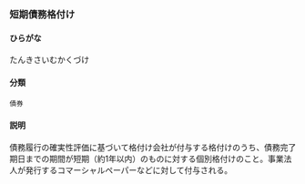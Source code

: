 <div style="display:none;">

## [あ行](securities-terms?id=あ行)
## [か行](securities-terms?id=か行)
## [さ行](securities-terms?id=さ行)
## [た行](securities-terms?id=た行)

</div>

### 短期債務格付け

#### ひらがな

たんきさいむかくづけ

#### 分類

`債券`

#### 説明

債務履行の確実性評価に基づいて格付け会社が付与する格付けのうち、債務完了期日までの期間が短期（約1年以内）のものに対する個別格付けのこと。事業法人が発行するコマーシャルペーパーなどに対して付与される。

<div style="display:none;">

## [な行](securities-terms?id=な行)
## [は行](securities-terms?id=は行)
## [ま行](securities-terms?id=ま行)
## [や行](securities-terms?id=や行)
## [ら行](securities-terms?id=ら行)
## [わ行](securities-terms?id=わ行)
## [英数字・記号](securities-terms?id=英数字・記号)

</div>

